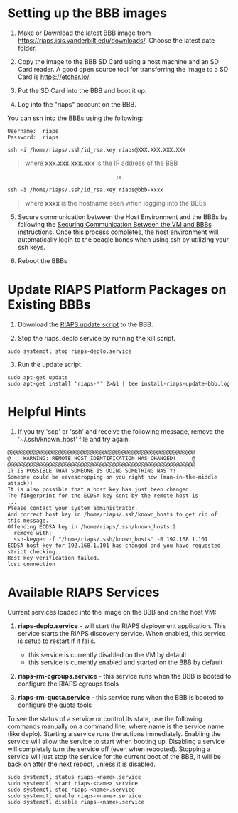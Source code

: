# Setting up the BBB images

1) Make or Download the latest BBB image from https://riaps.isis.vanderbilt.edu/downloads/. Choose the latest date folder.

2) Copy the image to the BBB SD Card using a host machine and an SD Card reader.  A good open source tool for transferring the image to a SD Card is https://etcher.io/.

3) Put the SD Card into the BBB and boot it up.

4) Log into the "riaps" account on the BBB.

 You can ssh into the BBBs using the following:

    Username:  riaps
    Password:  riaps

```
ssh -i /home/riaps/.ssh/id_rsa.key riaps@XXX.XXX.XXX.XXX
```
>  where **xxx&#46;xxx&#46;xxx&#46;xxx** is the IP address of the BBB

<p align="center">or</p>

```
ssh -i /home/riaps/.ssh/id_rsa.key riaps@bbb-xxxx
```
> where **xxxx** is the hostname seen when logging into the BBBs

5) Secure communication between the Host Environment and the BBBs by following the [Securing Communication Between the VM and BBBs](../riaps-x86runtime/README.md#secure-comm) instructions.  Once this process completes, the host environment will automatically login to the beagle bones when using ssh by utilizing your ssh keys.

6) Reboot the BBBs

# Update RIAPS Platform Packages on Existing BBBs

1) Download the [RIAPS update script](riaps_install_bbb.sh) to the BBB.

2) Stop the riaps_deplo service by running the kill script.

```sudo systemctl stop riaps-deplo.service```

3) Run the update script.

```
sudo apt-get update
sudo apt-get install 'riaps-*' 2>&1 | tee install-riaps-update-bbb.log
```

# Helpful Hints

1. If you try 'scp' or 'ssh' and receive the following message, remove the '~/.ssh/known_host' file and try again.

```
@@@@@@@@@@@@@@@@@@@@@@@@@@@@@@@@@@@@@@@@@@@@@@@@@@@@@@@@@@@
@    WARNING: REMOTE HOST IDENTIFICATION HAS CHANGED!     @
@@@@@@@@@@@@@@@@@@@@@@@@@@@@@@@@@@@@@@@@@@@@@@@@@@@@@@@@@@@
IT IS POSSIBLE THAT SOMEONE IS DOING SOMETHING NASTY!
Someone could be eavesdropping on you right now (man-in-the-middle attack)!
It is also possible that a host key has just been changed.
The fingerprint for the ECDSA key sent by the remote host is
...
Please contact your system administrator.
Add correct host key in /home/riaps/.ssh/known_hosts to get rid of this message.
Offending ECDSA key in /home/riaps/.ssh/known_hosts:2
  remove with:
  ssh-keygen -f "/home/riaps/.ssh/known_hosts" -R 192.168.1.101
ECDSA host key for 192.168.1.101 has changed and you have requested strict checking.
Host key verification failed.
lost connection
```

# Available RIAPS Services

Current services loaded into the image on the BBB and on the host VM:

1) **riaps-deplo.service** - will start the RIAPS deployment application.  This service starts the RIAPS discovery service.  When enabled, this service is setup to restart if it fails.

   - this service is currently disabled on the VM by default
   - this service is currently enabled and started on the BBB by default

2) **riaps-rm-cgroups.service** - this service runs when the BBB is booted to configure the RIAPS cgroups tools

3) **riaps-rm-quota.service** - this service runs when the BBB is booted to configure the quota tools

To see the status of a service or control its state, use the following commands manually on a command line, where name is the service name (like deplo).  Starting a service runs the actions immediately.  Enabling the service will allow the service to start when booting up.  Disabling a service will completely turn the service off (even when rebooted).  Stopping a service will just stop the service for the current boot of the BBB, it will be back on after the next reboot, unless it is disabled.

```
sudo systemctl status riaps-<name>.service
sudo systemctl start riaps-<name>.service
sudo systemctl stop riaps-<name>.service
sudo systemctl enable riaps-<name>.service
sudo systemctl disable riaps-<name>.service
```
